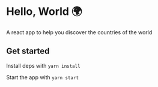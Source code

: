 # Hello, World 🌍

A react app to help you discover the countries of the world

## Get started

Install deps with `yarn install`

Start the app with `yarn start`
